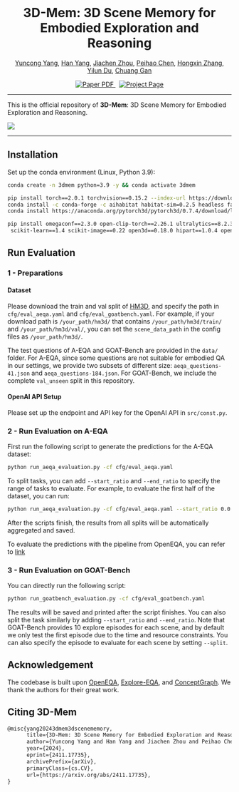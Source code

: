 <br/>
<p align="center">
  <h1 align="center">3D-Mem: 3D Scene Memory for Embodied Exploration and Reasoning</h1>
  <p align="center">
    <a href="https://yyuncong.github.io/">Yuncong Yang</a>,
    <a href="https://hanyangclarence.github.io/">Han Yang</a>,
    <a href="https://www.linkedin.com/in/jiachen-zhou5/">Jiachen Zhou</a>,
    <a href="https://peihaochen.github.io/">Peihao Chen</a>,
    <a href="https://icefoxzhx.github.io/">Hongxin Zhang</a>,
    <a href="https://yilundu.github.io/">Yilun Du</a>,
    <a href="https://people.csail.mit.edu/ganchuang">Chuang Gan</a>
  </p>
  <p align="center">
    <a href="https://arxiv.org/abs/2411.17735">
      <img src='https://img.shields.io/badge/Paper-PDF-red?style=flat&logo=arXiv&logoColor=red' alt='Paper PDF'>
    </a>
    <a href='https://embodied-agi.cs.umass.edu/3dmem/' style='padding-left: 0.5rem;'>
      <img src='https://img.shields.io/badge/Project-Page-blue?style=flat&logo=Google%20chrome&logoColor=blue' alt='Project Page'>
    </a>
  </p>
</p>

---

This is the official repository of **3D-Mem**: 3D Scene Memory for Embodied Exploration and Reasoning.

![](assets/teaser.png)

---



## Installation
Set up the conda environment (Linux, Python 3.9):
```bash
conda create -n 3dmem python=3.9 -y && conda activate 3dmem

pip install torch==2.0.1 torchvision==0.15.2 --index-url https://download.pytorch.org/whl/cu118
conda install -c conda-forge -c aihabitat habitat-sim=0.2.5 headless faiss-cpu=1.7.4 -y
conda install https://anaconda.org/pytorch3d/pytorch3d/0.7.4/download/linux-64/pytorch3d-0.7.4-py39_cu118_pyt201.tar.bz2 -y

pip install omegaconf==2.3.0 open-clip-torch==2.26.1 ultralytics==8.2.31 supervision==0.21.0 opencv-python-headless==4.10.* \
 scikit-learn==1.4 scikit-image==0.22 open3d==0.18.0 hipart==1.0.4 openai==1.35.3 httpx==0.27.2                                                      

```


## Run Evaluation

### 1 - Preparations

#### Dataset
Please download the train and val split of [HM3D](https://aihabitat.org/datasets/hm3d-semantics/), and specify
the path in `cfg/eval_aeqa.yaml` and `cfg/eval_goatbench.yaml`. For example, if your download path is `/your_path/hm3d/` that 
contains `/your_path/hm3d/train/` and `/your_path/hm3d/val/`, you can set the `scene_data_path` in the config files as `/your_path/hm3d/`.

The test questions of A-EQA and GOAT-Bench are provided in the `data/` folder. For A-EQA, since some questions are
not suitable for embodied QA in our settings, we provide two subsets of different size: `aeqa_questions-41.json` and `aeqa_questions-184.json`.
For GOAT-Bench, we include the complete `val_unseen` split in this repository.

#### OpenAI API Setup
Please set up the endpoint and API key for the OpenAI API in `src/const.py`.

### 2 - Run Evaluation on A-EQA

First run the following script to generate the predictions for the A-EQA dataset:

```bash
python run_aeqa_evaluation.py -cf cfg/eval_aeqa.yaml
```
To split tasks, you can add `--start_ratio` and `--end_ratio` to specify the range of tasks to evaluate. For example,
to evaluate the first half of the dataset, you can run:
```bash
python run_aeqa_evaluation.py -cf cfg/eval_aeqa.yaml --start_ratio 0.0 --end_ratio 0.5
```
After the scripts finish, the results from all splits will be automatically aggregated and saved.

To evaluate the predictions with the pipeline from OpenEQA, you can refer to [link](https://github.com/yyuncong/3D-Mem-AEQA-Eval)

### 3 - Run Evaluation on GOAT-Bench
You can directly run the following script:
```bash
python run_goatbench_evaluation.py -cf cfg/eval_goatbench.yaml
```
The results will be saved and printed after the script finishes. You can also split the task similarly by adding `--start_ratio` and `--end_ratio`.
Note that GOAT-Bench provides 10 explore episodes for each scene, and by default we only test the first episode due to the time and resource constraints.
You can also specify the episode to evaluate for each scene by setting `--split`.


## Acknowledgement

The codebase is built upon [OpenEQA](https://github.com/facebookresearch/open-eqa), [Explore-EQA](https://github.com/Stanford-ILIAD/explore-eqa), and [ConceptGraph](https://github.com/concept-graphs/concept-graphs).
We thank the authors for their great work.

## Citing 3D-Mem

```tex
@misc{yang20243dmem3dscenememory,
      title={3D-Mem: 3D Scene Memory for Embodied Exploration and Reasoning}, 
      author={Yuncong Yang and Han Yang and Jiachen Zhou and Peihao Chen and Hongxin Zhang and Yilun Du and Chuang Gan},
      year={2024},
      eprint={2411.17735},
      archivePrefix={arXiv},
      primaryClass={cs.CV},
      url={https://arxiv.org/abs/2411.17735}, 
}
```